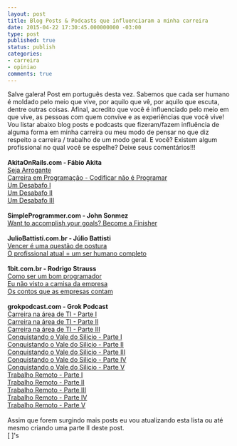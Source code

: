 ```yaml
---
layout: post
title: Blog Posts & Podcasts que influenciaram a minha carreira
date: 2015-04-22 17:30:45.000000000 -03:00
type: post
published: true
status: publish
categories:
- carreira
- opiniao
comments: true
---
```

Salve galera! Post em português desta vez. Sabemos que cada ser humano é moldado pelo meio que vive, por aquilo que vê, por aquilo que escuta, dentre outras coisas. Afinal, acredito que você é influenciado pelo meio em que vive, as pessoas com quem convive e as experiências que você vive! Vou listar abaixo blog posts e podcasts que fizeram/fazem influência de alguma forma em minha carreira ou meu modo de pensar no que diz respeito a carreira / trabalho de um modo geral.
E você? Existem algum profissional no qual você se espelhe? Deixe seus comentários!!!
<br />
<br />
**AkitaOnRails.com - Fábio Akita**  
[Seja Arrogante](http://www.akitaonrails.com/2007/04/14/off-topic-seja-arrogante "Seja Arrogante")  
[Carreira em Programação - Codificar não é Programar](http://www.akitaonrails.com/2014/05/02/off-topic-carreira-em-programacao-codificar-nao-e-programar "Carreira em Programação - Codificar não é Programar")  
[Um Desabafo I](http://www.akitaonrails.com/2007/03/14/off-topic-um-desabafo "Um Desabafo I")  
[Um Desabafo II](http://www.akitaonrails.com/2007/06/19/um-desabafo-parte-ii "Um Desabafo II")  
[Um Desabafo III](http://www.akitaonrails.com/2012/12/30/off-topic-um-desabafo-iii-refletindo-sobre-2007 "Um Desabafo III")  
<br />
**SimpleProgrammer.com - John Sonmez**  
[Want to accomplish your goals? Become a Finisher](http://simpleprogrammer.com/2014/12/29/want-accomplish-goals-become-finisher "Want to accomplish your goals? Become a Finisher")  
<br />
**JulioBattisti.com.br - Júlio Battisti**   
[Vencer é uma questão de postura](http://juliobattisti.com.br/artigos/carreira/postura.asp "Vencer é uma questão de postura")  
[O profissional atual = um ser humano completo](http://juliobattisti.com.br/artigos/carreira/serhumano.asp "O profissional atual = um ser humano completo")  
<br />
**1bit.com.br - Rodrigo Strauss**  
[Como ser um bom programador](http://1bit.com.br/content.1bit/bom_programador "Como ser um bom programador")    
[Eu não visto a camisa da empresa](http://1bit.com.br/content.1bit/weblog/eu_nao_visto_camisa "Eu não visto a camisa da empresa")   
[Os contos que as empresas contam](http://1bit.com.br/content.1bit/weblog/contos_empresas "Os contos que as empresas contam")  
<br />
**grokpodcast.com - Grok Podcast**  
[Carreira na área de TI - Parte I](http://www.grokpodcast.com/2011/03/31/episodio-25-carreira-na-area-de-ti-parte-1 "Carreira na área de TI - Parte I")   
[Carreira na área de TI - Parte II](http://www.grokpodcast.com/2011/04/08/episodio-26-carreira-na-area-de-ti-parte-2 "Carreira na área de TI - Parte II")  
[Carreira na área de TI - Parte III](http://www.grokpodcast.com/2011/04/15/episodio-27-carreira-na-area-de-ti-parte-3 "Carreira na área de TI - Parte III")  
[Conquistando o Vale do Silicio - Parte I](http://www.grokpodcast.com/2011/06/16/episodio-34-conquistando-o-vale-do-silicio-parte-1-de-5 "Conquistando o Vale do Silicio - Parte I")  
[Conquistando o Vale do Silicio - Parte II](http://www.grokpodcast.com/2011/06/23/episodio-35-conquistando-o-vale-do-silicio-parte-2-de-5-twitter "Conquistando o Vale do Silicio - Parte II")  
[Conquistando o Vale do Silicio - Parte III](http://www.grokpodcast.com/2011/07/01/episodio-36-conquistando-o-vale-do-silicio-parte-3-de-5-heroku "Conquistando o Vale do Silicio - Parte III")  
[Conquistando o Vale do Silicio - Parte IV](http://www.grokpodcast.com/2011/07/07/episodio-37-conquistando-o-vale-do-silicio-parte-4-de-5-facebook "Conquistando o Vale do Silicio - Parte IV")  
[Conquistando o Vale do Silicio - Parte V](http://www.grokpodcast.com/2011/07/14/episodio-38-conquistando-o-vale-do-silicio-parte-5-de-5 "Conquistando o Vale do Silicio - Parte V")  
[Trabalho Remoto - Parte I](http://www.grokpodcast.com/2013/04/02/episodio-86-trabalho-remoto-parte-1-de-4 "Trabalho Remoto - Parte I")  
[Trabalho Remoto - Parte II](http://www.grokpodcast.com/2013/04/10/episodio-87-trabalho-remoto-parte-2-de-4 "Trabalho Remoto - Parte II")  
[Trabalho Remoto - Parte III](http://www.grokpodcast.com/2013/04/16/episodio-88-trabalho-remoto "Trabalho Remoto - Parte III")  
[Trabalho Remoto - Parte IV](http://www.grokpodcast.com/2013/04/24/episodio-89-trabalho-remoto "Trabalho Remoto - Parte IV")  
[Trabalho Remoto - Parte V](http://www.grokpodcast.com/2013/05/02/episodio-90-trabalho-remoto "Trabalho Remoto - Parte V")  
<br />
Assim que forem surgindo mais posts eu vou atualizando esta lista ou até mesmo criando uma parte II deste post.
<br />
[ ]'s
